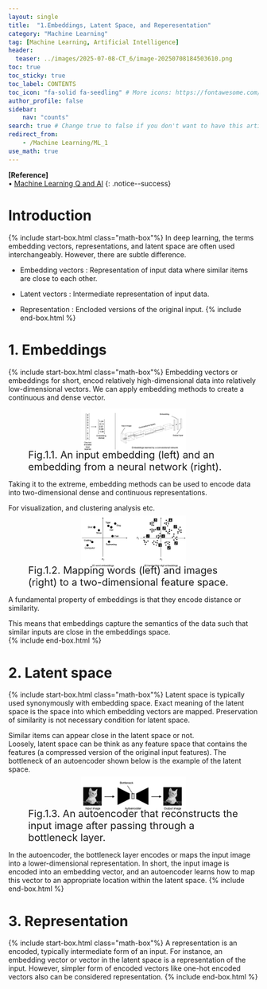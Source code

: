 ```yaml
---
layout: single
title:  "1.Embeddings, Latent Space, and Reperesentation"
category: "Machine Learning"
tag: [Machine Learning, Artificial Intelligence]
header:
  teaser: ../images/2025-07-08-CT_6/image-20250708184503610.png
toc: true
toc_sticky: true
toc_label: CONTENTS
toc_icon: "fa-solid fa-seedling" # More icons: https://fontawesome.com/v6/search?ic=free
author_profile: false
sidebar:
    nav: "counts"
search: true # Change true to false if you don't want to have this article be searched 
redirect_from:
    - /Machine Learning/ML_1
use_math: true
---
```


**[Reference]** <br>
$\bullet$ [Machine Learning Q and AI](https://sebastianraschka.com/books/ml-q-and-ai/#table-of-contents)
{: .notice--success}

# Introduction
{% include start-box.html class="math-box"%}
In deep learning, the terms embedding vectors, representations, and latent space are often used interchangeably. 
However, there are subtle difference. 

* Embedding vectors
: Representation of input data where similar items are close to each other. 

* Latent vectors
: Intermediate representation of input data. 

* Representation 
: Encloded versions of the original input. 
{% include end-box.html %}

# 1. Embeddings
{% include start-box.html class="math-box"%}
Embedding vectors or embeddings for short, encod relatively high-dimensional data into relatively low-dimensional vectors.
We can apply embedding methods to create a continuous and dense vector. 

<figure style="display: flex; flex-direction: column; align-items: center; margin-top: 0.5em; margin-bottom: 0.5em;">
  <img src="../images/2025-08-29-ML_1/image-20250829195714900.png" alt="An input embedding (left) and an embedding from a neural network (right)" 
       style="width: 50%; height: auto;">
   <figcaption style="font-size: 20px; margin-top: -0.5em;">
   Fig.1.1. An input embedding (left) and an embedding from a neural network (right).
   </figcaption>
</figure> 

Taking it to the extreme, embedding methods can be used to encode data into two-dimensional dense and continuous representations. 
<div class="indented-paragraph" markdown="1">
For visualization, and clustering analysis etc. 
</div>

<figure style="display: flex; flex-direction: column; align-items: center; margin-top: 0.5em; margin-bottom: 0.5em;">
  <img src="../images/2025-08-29-ML_1/image-20250829200451665.png" alt="Mapping words (left) and images (right) to a two-dimensional feature space" 
       style="width: 50%; height: auto;">
   <figcaption style="font-size: 20px; margin-top: -0.5em;">
   Fig.1.2. Mapping words (left) and images (right) to a two-dimensional feature space.
   </figcaption>
</figure> 

A fundamental property of embeddings is that they encode distance or similarity. 
<div class="indented-paragraph" markdown="1">
This means that embeddings capture the semantics of the data such that similar inputs are close in the embeddings space.
</div>
{% include end-box.html %}

# 2. Latent space
{% include start-box.html class="math-box"%}
Latent space is typically used synonymously with embedding space.
Exact meaning of the latent space is the space into which embedding vectors are mapped.
Preservation of similarity is not necessary condition for latent space.
<div class="indented-paragraph" markdown="1">
Similar items can appear close in the latent space or not. 
</div>
Loosely, latent space can be think as any feature space that contains the features (a compressed version of the original input features).
The bottleneck of an autoencoder shown below is the example of the latent space.

<figure style="display: flex; flex-direction: column; align-items: center; margin-top: 0.5em; margin-bottom: 0.5em;">
  <img src="../images/2025-08-29-ML_1/image-20250829202641773.png" alt="An autoencoder that reconstructs the input image after passing through a bottleneck layer" 
       style="width: 50%; height: auto;">
   <figcaption style="font-size: 20px; margin-top: -0.5em;">
   Fig.1.3. An autoencoder that reconstructs the input image after passing through a bottleneck layer.
   </figcaption>
</figure> 

In the autoencoder, the bottleneck layer encodes or maps the input image into a lower-dimensional representation. 
In short, the input image is encoded into an embedding vector, and an autoencoder learns how to map this vector to an appropriate location within the latent space.
{% include end-box.html %}

# 3. Representation 
{% include start-box.html class="math-box"%}
A representation is an encoded, typically intermediate form of an input.
For instance, an embedding vector or vector in the latent space is a representation of the input.
However, simpler form of encoded vectors like one-hot encoded vectors also can be considered representation. 
{% include end-box.html %}





